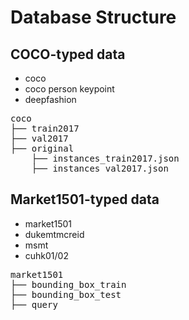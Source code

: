 # Database Structure

## COCO-typed data
* coco
* coco person keypoint
* deepfashion
<pre>
coco 
├── train2017 
├── val2017 
├── original 
    ├── instances_train2017.json
    ├── instances_val2017.json
</pre>

## Market1501-typed data
* market1501
* dukemtmcreid
* msmt
* cuhk01/02
<pre>
market1501
├── bounding_box_train
├── bounding_box_test
├── query
</pre>
